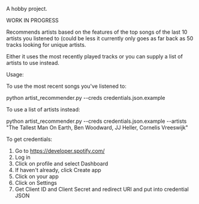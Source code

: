 A hobby project.

WORK IN PROGRESS

Recommends artists based on the features of the top songs of the last 10 artists you listened to (could be less it currently only goes as far back as 50 tracks looking for unique artists.

Either it uses the most recently played tracks or you can supply a list of artists to use instead.

Usage:

To use the most recent songs you've listened to:

python artist_recommender.py --creds credentials.json.example

To use a list of artists instead:

python artist_recommender.py --creds credentials.json.example --artists "The Tallest Man On Earth, Ben Woodward, JJ Heller, Cornelis Vreeswijk"

To get credentials:

1. Go to https://developer.spotify.com/
2. Log in
3. Click on profile and select Dashboard
4. If haven't already, click Create app
5. Click on your app
6. Click on Settings
7. Get Client ID and Client Secret and redirect URI and put into credential JSON